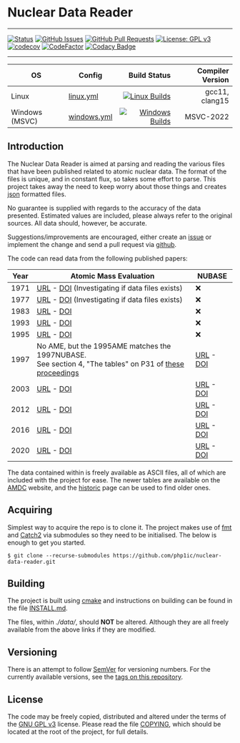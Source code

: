 # Nuclear Data Reader

---

[![Status](https://img.shields.io/badge/status-active-success.svg)]()
[![GitHub Issues](https://img.shields.io/github/issues/php1ic/nuclear-data-reader.svg)](https://github.com/php1ic/nuclear-data-reader/issues)
[![GitHub Pull Requests](https://img.shields.io/github/issues-pr/php1ic/nuclear-data-reader.svg)](https://github.com/php1ic/nuclear-data-reader/pulls)
[![License: GPL v3](https://img.shields.io/badge/License-GPLv3-blue.svg)](https://www.gnu.org/licenses/gpl-3.0)
[![codecov](https://codecov.io/gh/php1ic/nuclear-data-reader/branch/master/graph/badge.svg)](https://codecov.io/gh/php1ic/nuclear-data-reader)
[![CodeFactor](https://www.codefactor.io/repository/github/php1ic/nuclear-data-reader/badge)](https://www.codefactor.io/repository/github/php1ic/nuclear-data-reader)
[![Codacy Badge](https://app.codacy.com/project/badge/Grade/5043f510e8cf44efac2b40ea96bcf469)](https://www.codacy.com/gh/php1ic/nuclear-data-reader/dashboard?utm_source=github.com&amp;utm_medium=referral&amp;utm_content=php1ic/nuclear-data-reader&amp;utm_campaign=Badge_Grade)

---

| OS             | Config                                       |                                                                                                                                                                            Build Status | Compiler Version |
|----------------|----------------------------------------------|----------------------------------------------------------------------------------------------------------------------------------------------------------------------------------------:|-----------------:|
| Linux          | [linux.yml](.github/workflows/linux.yml)     |       [![Linux Builds](https://github.com/php1ic/nuclear-data-reader/actions/workflows/linux.yml/badge.svg)](https://github.com/php1ic/nuclear-data-reader/actions/workflows/linux.yml) |   gcc11, clang15 |
| Windows (MSVC) | [windows.yml](.github/workflows/windows.yml) | [![Windows Builds](https://github.com/php1ic/nuclear-data-reader/actions/workflows/windows.yml/badge.svg)](https://github.com/php1ic/nuclear-data-reader/actions/workflows/windows.yml) |        MSVC-2022 |

## Introduction

The Nuclear Data Reader is aimed at parsing and reading the various files that have been published related to atomic nuclear data.
The format of the files is unique, and in constant flux, so takes some effort to parse.
This project takes away the need to keep worry about those things and creates [json](https://www.json.org/) formatted files.

No guarantee is supplied with regards to the accuracy of the data presented.
Estimated values are included, please always refer to the original sources.
All data should, however, be accurate.

Suggestions/improvements are encouraged, either create an [issue](https://github.com/php1ic/nuclear-data-reader/issues) or implement the change and send a pull request via [github](https://github.com/php1ic/nuclear-data-reader).

The code can read data from the following published papers:

| Year | Atomic Mass Evaluation                                                                                                                                                                                           | NUBASE                                                                                                                                  |
|------|------------------------------------------------------------------------------------------------------------------------------------------------------------------------------------------------------------------|-----------------------------------------------------------------------------------------------------------------------------------------|
| 1971 | [URL](https://link.springer.com/chapter/10.1007/978-1-4684-7876-1_30) - [DOI](https://doi.org/10.1007/978-1-4684-7876-1_30) (Investigating if data files exists)                                                 | :x:                                                                                                                                     |
| 1977 | [URL](https://www.sciencedirect.com/science/article/abs/pii/0092640X77900043) - [DOI](https://doi.org/10.1016/0092-640X(77)90004-3) (Investigating if data files exists)                                         | :x:                                                                                                                                     |
| 1983 | [URL](https://www.sciencedirect.com/science/article/abs/pii/0375947485902830) - [DOI](https://doi.org/10.1016/0375-9474(85)90283-0)                                                                              | :x:                                                                                                                                     |
| 1993 | [URL](https://www.sciencedirect.com/science/article/abs/pii/037594749390024R) - [DOI](https://doi.org/10.1016/0375-9474(93)90024-R)                                                                              | :x:                                                                                                                                     |
| 1995 | [URL](https://www.sciencedirect.com/science/article/abs/pii/0375947495004459) - [DOI](https://doi.org/10.1016/0375-9474(95)00445-9)                                                                              | :x:                                                                                                                                     |
| 1997 | No AME, but the 1995AME matches the 1997NUBASE.<br>See section 4, "The tables" on P31 of [these proceedings](https://www.google.co.uk/books/edition/Atomic_Physics_at_Accelerators_Mass_Spec/3AbsCAAAQBAJ?hl=en) | [URL](https://www.sciencedirect.com/science/article/abs/pii/S037594749700482X) - [DOI](https://doi.org/10.1016/S0375-9474(97)00482-X)   |
| 2003 | [URL](http://www.sciencedirect.com/science/article/pii/S0375947403018086) - [DOI](http://dx.doi.org/10.1016/j.nuclphysa.2003.11.002)                                                                             | [URL](https://www.sciencedirect.com/science/article/abs/pii/S037594749700482X) - [DOI](https://doi.org/10.1016/S0375-9474(97)00482-X)   |
| 2012 | [URL](http://cpc-hepnp.ihep.ac.cn:8080/Jwk_cpc/EN/abstract/abstract2709.shtml) - [DOI](http://dx.doi.org/10.1088/1674-1137/36/12/002)                                                                            | [URL](http://cpc-hepnp.ihep.ac.cn:8080/Jwk_cpc/EN/abstract/abstract2725.shtml) - [DOI](http://dx.doi.org/10.1088/1674-1137/36/12/001)   |
| 2016 | [URL](http://cpc-hepnp.ihep.ac.cn:8080/Jwk_cpc/EN/abstract/abstract8344.shtml) - [DOI](http://dx.doi.org/10.1088/1674-1137/41/3/030002)                                                                          | [URL](http://cpc-hepnp.ihep.ac.cn:8080/Jwk_cpc/EN/abstract/abstract8343.shtml) - [DOI](http://dx.doi.org/10.1088/1674-1137/41/3/030001) |
| 2020 | [URL](https://iopscience.iop.org/article/10.1088/1674-1137/abddb0) - [DOI](https://doi.org/10.1088/1674-1137/abddb0)                                                                                             | [URL](https://iopscience.iop.org/article/10.1088/1674-1137/abddae) - [DOI](https://doi.org/10.1088/1674-1137/abddae)                    |

The data contained within is freely available as ASCII files, all of which are included with the project for ease.
The newer tables are available on the [AMDC](https://www-nds.iaea.org/amdc/) website, and the [historic](http://amdc.in2p3.fr/) page can be used to find older ones.


## Acquiring

Simplest way to acquire the repo is to clone it.
The project makes use of [fmt](https://github.com/fmtlib/fmt) and [Catch2](https://github.com/catchorg/Catch2) via submodules so they need to be initialised.
The below is enough to get you started.

```
$ git clone --recurse-submodules https://github.com/php1ic/nuclear-data-reader.git
```


## Building

The project is built using [cmake](https://cmake.org/) and instructions on building can be found in the file [INSTALL.md](INSTALL.md).

The files, within *./data/*, should **NOT** be altered.
Although they are all freely available from the above links if they are modified.


## Versioning
There is an attempt to follow [SemVer](http://semver.org/) for versioning numbers.
For the currently available versions, see the [tags on this repository](https://github.com/php1ic/nuclear-data-reader/tags).


## License
The code may be freely copied, distributed and altered under the terms of the [GNU GPL v3](https://www.gnu.org/licenses/gpl-3.0.en.html) license.
Please read the file [COPYING](COPYING), which should be located at the root of the project, for full details.
